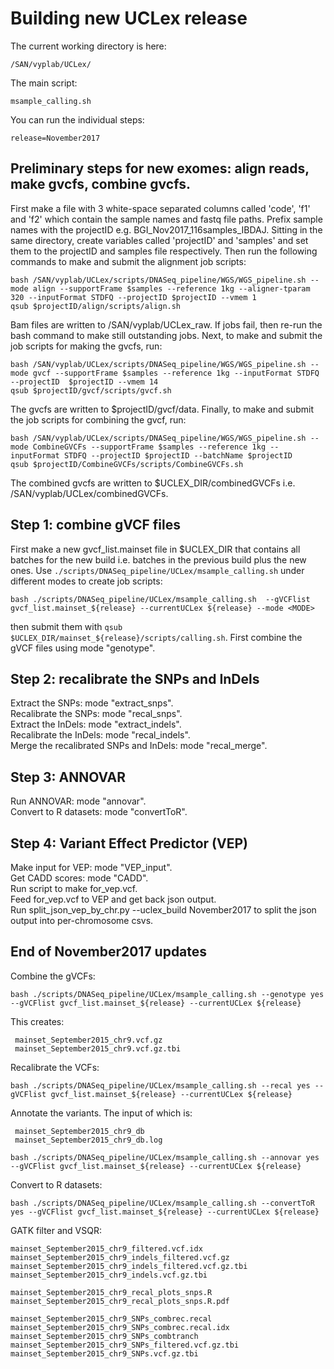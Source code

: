 
# Building new UCLex release

The current working directory is here:
```
/SAN/vyplab/UCLex/
```

The main script:
```
msample_calling.sh
```
You can run the individual steps:
```
release=November2017
```

## Preliminary steps for new exomes: align reads, make gvcfs, combine gvcfs.

First make a file with 3 white-space separated columns called 'code', 'f1' and 'f2' which contain the sample names and fastq file paths. Prefix sample names with the projectID e.g. BGI_Nov2017_116samples_IBDAJ. Sitting in the same directory, create variables called 'projectID' and 'samples' and set them to the projectID and samples file respectively. Then run the following commands to make and submit the alignment job scripts:
```
bash /SAN/vyplab/UCLex/scripts/DNASeq_pipeline/WGS/WGS_pipeline.sh --mode align --supportFrame $samples --reference 1kg --aligner-tparam 320 --inputFormat STDFQ --projectID $projectID --vmem 1
qsub $projectID/align/scripts/align.sh
```
Bam files are written to /SAN/vyplab/UCLex_raw. If jobs fail, then re-run the bash command to make still outstanding jobs. Next, to make and submit the job scripts for making the gvcfs, run:
```
bash /SAN/vyplab/UCLex/scripts/DNASeq_pipeline/WGS/WGS_pipeline.sh --mode gvcf --supportFrame $samples --reference 1kg --inputFormat STDFQ --projectID  $projectID --vmem 14
qsub $projectID/gvcf/scripts/gvcf.sh
```
The gvcfs are written to $projectID/gvcf/data. Finally, to make and submit the job scripts for combining the gvcf, run:
```
bash /SAN/vyplab/UCLex/scripts/DNASeq_pipeline/WGS/WGS_pipeline.sh --mode CombineGVCFs --supportFrame $samples --reference 1kg --inputFormat STDFQ --projectID $projectID --batchName $projectID
qsub $projectID/CombineGVCFs/scripts/CombineGVCFs.sh
```
The combined gvcfs are written to $UCLEX_DIR/combinedGVCFs i.e. /SAN/vyplab/UCLex/combinedGVCFs.

## Step 1: combine gVCF files

First make a new gvcf_list.mainset file in $UCLEX_DIR that contains all batches for the new build i.e. batches in the previous build plus the new ones. Use ```./scripts/DNASeq_pipeline/UCLex/msample_calling.sh``` under different modes to create job scripts:
```
bash ./scripts/DNASeq_pipeline/UCLex/msample_calling.sh  --gVCFlist gvcf_list.mainset_${release} --currentUCLex ${release} --mode <MODE>
```
then submit them with ```qsub $UCLEX_DIR/mainset_${release}/scripts/calling.sh```. First combine the gVCF files using mode "genotype".

## Step 2: recalibrate the SNPs and InDels

Extract the SNPs: mode "extract_snps".</br>
Recalibrate the SNPs: mode "recal_snps".</br>
Extract the InDels: mode "extract_indels".</br>
Recalibrate the InDels: mode "recal_indels".</br>
Merge the recalibrated SNPs and InDels: mode "recal_merge".</br>

## Step 3: ANNOVAR

Run ANNOVAR: mode "annovar".</br>
Convert to R datasets: mode "convertToR".</br>

## Step 4: Variant Effect Predictor (VEP)

Make input for VEP: mode "VEP_input".</br>
Get CADD scores: mode "CADD".</br>
Run script to make for_vep.vcf.</br>
Feed for_vep.vcf to VEP and get back json output.</br>
Run split_json_vep_by_chr.py --uclex_build November2017 to split the json output into per-chromosome csvs.</br>

## End of November2017 updates

Combine the gVCFs:
```
bash ./scripts/DNASeq_pipeline/UCLex/msample_calling.sh --genotype yes --gVCFlist gvcf_list.mainset_${release} --currentUCLex ${release}
```
This creates:
```
 mainset_September2015_chr9.vcf.gz
 mainset_September2015_chr9.vcf.gz.tbi
 ```

Recalibrate the VCFs:
```
bash ./scripts/DNASeq_pipeline/UCLex/msample_calling.sh --recal yes --gVCFlist gvcf_list.mainset_${release} --currentUCLex ${release}
```
Annotate the variants.
The input of which is:
```
 mainset_September2015_chr9_db
 mainset_September2015_chr9_db.log
```
```
bash ./scripts/DNASeq_pipeline/UCLex/msample_calling.sh --annovar yes --gVCFlist gvcf_list.mainset_${release} --currentUCLex ${release}
```
Convert to R datasets:
```
bash ./scripts/DNASeq_pipeline/UCLex/msample_calling.sh --convertToR yes --gVCFlist gvcf_list.mainset_${release} --currentUCLex ${release}
```

 GATK filter and VSQR:
 ```
 mainset_September2015_chr9_filtered.vcf.idx
 mainset_September2015_chr9_indels_filtered.vcf.gz
 mainset_September2015_chr9_indels_filtered.vcf.gz.tbi
 mainset_September2015_chr9_indels.vcf.gz.tbi
 
 mainset_September2015_chr9_recal_plots_snps.R
 mainset_September2015_chr9_recal_plots_snps.R.pdf
 
 mainset_September2015_chr9_SNPs_combrec.recal
 mainset_September2015_chr9_SNPs_combrec.recal.idx
 mainset_September2015_chr9_SNPs_combtranch
 mainset_September2015_chr9_SNPs_filtered.vcf.gz.tbi
 mainset_September2015_chr9_SNPs.vcf.gz.tbi
```



